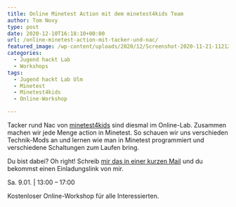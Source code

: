 ```yaml
---
title: Online Minetest Action mit dem minetest4kids Team
author: Tom Novy
type: post
date: 2020-12-10T16:18:10+00:00
url: /online-minetest-action-mit-tacker-und-nac/
featured_image: /wp-content/uploads/2020/12/Screenshot-2020-11-21-112127-1200x864.png
categories:
  - Jugend hackt Lab
  - Workshops
tags:
  - Jugend hackt Lab Ulm
  - Minetest
  - Minetest4kids
  - Online-Workshop

---
```


Tacker rund Nac von [minetest4kids][1] sind diesmal im Online-Lab. Zusammen machen wir jede Menge action in Minetest. So schauen wir uns verschieden Technik-Mods an und lernen wie man in Minetest programmiert und verschiedene Schaltungen zum Laufen bring.

Du bist dabei? Oh right! Schreib [mir das in einer kurzen Mail][2] und du bekommst einen Einladungslink von mir.

Sa. 9.01. | 13:00 &#8211; 17:00

Kostenloser Online-Workshop für alle Interessierten.

&nbsp;

 [1]: https://minetest4kids.net/
 [2]: mailto:tomas.novy@jugendhackt.org
